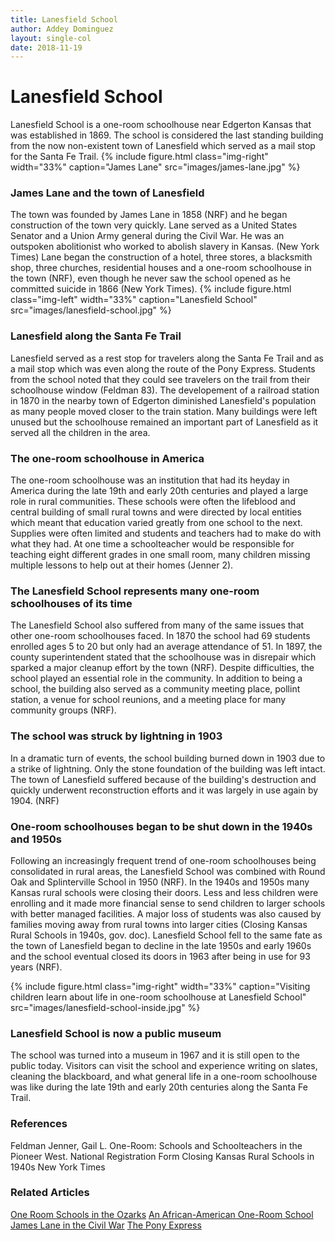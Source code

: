 ```yaml
---
title: Lanesfield School
author: Addey Dominguez
layout: single-col
date: 2018-11-19
---
```




# Lanesfield School
Lanesfield School is a one-room schoolhouse near Edgerton Kansas that was established in 1869. The school is considered the last standing building from the now non-existent town of Lanesfield which served as a mail stop for the Santa Fe Trail.
{% include figure.html
  class="img-right"
  width="33%"
  caption="James Lane"
  src="images/james-lane.jpg"
%}
### James Lane and the town of Lanesfield 
The town was founded by James Lane in 1858 (NRF) and he began construction of the town very quickly. Lane served as a United States Senator and a Union Army general during the Civil War. He was an outspoken abolitionist who worked to abolish slavery in Kansas. (New York Times) Lane began the construction of a hotel, three stores, a blacksmith shop, three churches, residential houses and a one-room schoolhouse in the town (NRF), even though he never saw the school opened as he committed suicide in 1866 (New York Times).
{% include figure.html
  class="img-left"
  width="33%"
  caption="Lanesfield School"
  src="images/lanesfield-school.jpg"
%}
### Lanesfield along the Santa Fe Trail
Lanesfield served as a rest stop for travelers along the Santa Fe Trail and as a mail stop which was even along the route of the Pony Express. Students from the school noted that they could see travelers on the trail from their schoolhouse window (Feldman 83). The developement of a railroad station in 1870 in the nearby town of Edgerton diminished Lanesfield's population as many people moved closer to the train station. Many buildings were left unused but the schoolhouse remained an important part of Lanesfield as it served all the children in the area. 

### The one-room schoolhouse in America
The one-room schoolhouse was an institution that had its heyday in America during the late 19th and early 20th centuries and played a large role in rural communities. These schools were often the lifeblood and central building of small rural towns and were directed by local entities which meant that education varied greatly from one school to the next. Supplies were often limited and students and teachers had to make do with what they had. At one time a schoolteacher would be responsible for teaching eight different grades in one small room, many children missing multiple lessons to help out at their homes (Jenner 2).
### The Lanesfield School represents many one-room schoolhouses of its time
The Lanesfield School also suffered from many of the same issues that other one-room schoolhouses faced. In 1870 the school had 69 students enrolled ages 5 to 20 but only had an average attendance of 51. In 1897, the county superintendent stated that the schoolhouse was in disrepair which sparked a major cleanup effort by the town (NRF). Despite difficulties, the school played an essential role in the community. In addition to being a school, the building also served as a community meeting place, pollint station, a venue for school reunions, and a meeting place for many community groups (NRF). 

### The school was struck by lightning in 1903
In a dramatic turn of events, the school building burned down in 1903 due to a strike of lightning. Only the stone foundation of the building was left intact. The town of Lanesfield suffered because of the building's destruction and quickly underwent reconstruction efforts and it was largely in use again by 1904. (NRF)

### One-room schoolhouses began to be shut down in the 1940s and 1950s
Following an increasingly frequent trend of one-room schoolhouses being consolidated in rural areas, the Lanesfield School was combined with Round Oak and Splinterville School in 1950 (NRF). In the 1940s and 1950s many Kansas rural schools were closing their doors. Less and less children were enrolling and it made more financial sense to send children to larger schools with better managed facilities. A major loss of students was also caused by families moving away from rural towns into larger cities (Closing Kansas Rural Schools in 1940s, gov. doc). Lanesfield School fell to the same fate as the town of Lanesfield began to decline in the late 1950s and early 1960s and the school eventual closed its doors in 1963 after being in use for 93 years (NRF).

{% include figure.html
  class="img-right"
  width="33%"
  caption="Visiting children learn about life in one-room schoolhouse at Lanesfield School"
  src="images/lanesfield-school-inside.jpg"
%}
### Lanesfield School is now a public museum
The school was turned into a museum in 1967 and it is still open to the public today. Visitors can visit the school and experience writing on slates, cleaning the blackboard, and what general life in a one-room schoolhouse was like during the late 19th and early 20th centuries along the Santa Fe Trail.

### References
Feldman
Jenner, Gail L. One-Room: Schools and Schoolteachers in the Pioneer West. 
National Registration Form
Closing Kansas Rural Schools in 1940s
New York Times

### Related Articles
[One Room Schools in the Ozarks](https://www.nps.gov/ozar/learn/historyculture/one-room-schools-in-the-ozarks.htm)
[An African-American One-Room School](https://www.nps.gov/nr/twhp%20/wwwlps/lessons/58iron/58iron.htm)
[James Lane in the Civil War](https://www.nps.gov/fosc/learn/historyculture/firsttoserve.htm)
[The Pony Express](https://www.nps.gov/poex/learn/historyculture/index.htm)





